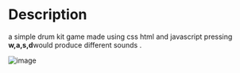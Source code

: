 # Description 
 a simple drum kit game made using css html and javascript 
 pressing  **w,a,s,d**would produce different sounds .
 
![image](https://user-images.githubusercontent.com/79933653/180426706-538bf37a-ff4c-4057-903e-f769b4f4dcde.png)
